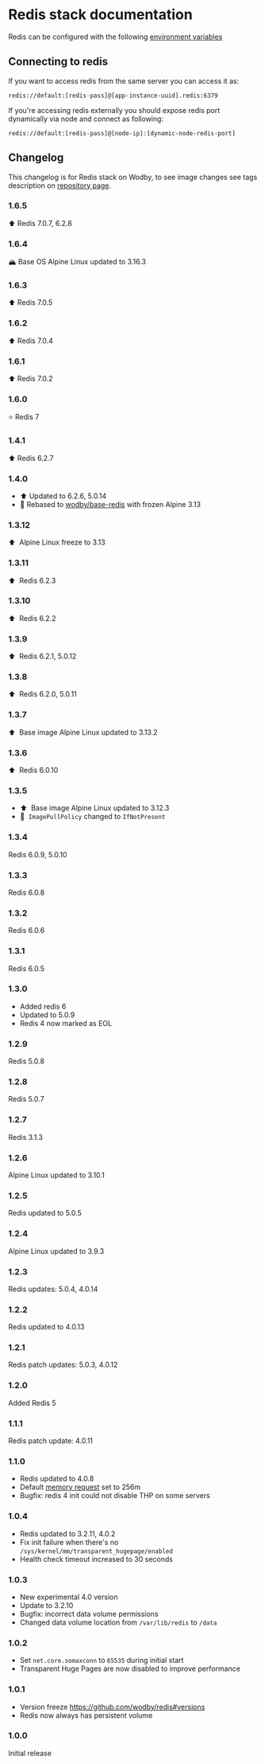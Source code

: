 # Redis stack documentation

Redis can be configured with the following [environment variables](https://github.com/wodby/redis#environment-variables)

## Connecting to redis

If you want to access redis from the same server you can access it as:

```
redis://default:[redis-pass]@[app-instance-uuid].redis:6379
```

If you're accessing redis externally you should expose redis port dynamically via node and connect as following:

```
redis://default:[redis-pass]@[node-ip]:[dynamic-node-redis-port]
```

## Changelog

This changelog is for Redis stack on Wodby, to see image changes see tags description on [repository page](https://github.com/wodby/redis/releases).

### 1.6.5

⬆️ Redis 7.0.7, 6.2.8

### 1.6.4

🏔 Base OS Alpine Linux updated to 3.16.3

### 1.6.3

⬆️ Redis 7.0.5

### 1.6.2

⬆️ Redis 7.0.4

### 1.6.1

⬆️ Redis 7.0.2

### 1.6.0

⭐️ Redis 7

### 1.4.1

⬆️ Redis 6.2.7

### 1.4.0

- ⬆️ Updated to 6.2.6, 5.0.14
- 🥶 Rebased to [wodby/base-redis](https://github.com/wodby/base-redis) with frozen Alpine 3.13

### 1.3.12

⬆️&nbsp; Alpine Linux freeze to 3.13

### 1.3.11

⬆️&nbsp; Redis 6.2.3

### 1.3.10

⬆️&nbsp; Redis 6.2.2

### 1.3.9

⬆️&nbsp; Redis 6.2.1, 5.0.12

### 1.3.8

⬆️&nbsp; Redis 6.2.0, 5.0.11

### 1.3.7

⬆️&nbsp; Base image Alpine Linux updated to 3.13.2

### 1.3.6

⬆️&nbsp; Redis 6.0.10

### 1.3.5

- ⬆️&nbsp; Base image Alpine Linux updated to 3.12.3
- 🦴&nbsp; `ImagePullPolicy` changed to `IfNotPresent`

### 1.3.4

Redis 6.0.9, 5.0.10

### 1.3.3

Redis 6.0.8

### 1.3.2

Redis 6.0.6

### 1.3.1

Redis 6.0.5

### 1.3.0

- Added redis 6
- Updated to 5.0.9
- Redis 4 now marked as EOL

### 1.2.9

Redis 5.0.8

### 1.2.8

Redis 5.0.7

### 1.2.7

Redis 3.1.3

### 1.2.6

Alpine Linux updated to 3.10.1

### 1.2.5

Redis updated to 5.0.5

### 1.2.4

Alpine Linux updated to 3.9.3

### 1.2.3

Redis updates: 5.0.4, 4.0.14

### 1.2.2

Redis updated to 4.0.13

### 1.2.1

Redis patch updates: 5.0.3, 4.0.12

### 1.2.0

Added Redis 5

### 1.1.1

Redis patch update: 4.0.11

### 1.1.0

* Redis updated to 4.0.8
* Default [memory request](../config.md#resources) set to 256m
* Bugfix: redis 4 init could not disable THP on some servers

### 1.0.4

* Redis updated to 3.2.11, 4.0.2
* Fix init failure when there's no `/sys/kernel/mm/transparent_hugepage/enabled`
* Health check timeout increased to 30 seconds

### 1.0.3

* New experimental 4.0 version
* Update to 3.2.10
* Bugfix: incorrect data volume permissions
* Changed data volume location from `/var/lib/redis` to `/data`

### 1.0.2

* Set `net.core.somaxconn` to `65535` during initial start
* Transparent Huge Pages are now disabled to improve performance

### 1.0.1

* Version freeze https://github.com/wodby/redis#versions
* Redis now always has persistent volume

### 1.0.0

Initial release
